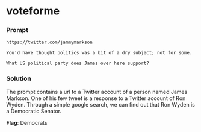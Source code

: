 # voteforme

### Prompt
```
https://twitter.com/jammymarkson

You'd have thought politics was a bit of a dry subject; not for some.

What US political party does James over here support?
```

### Solution
The prompt contains a url to a Twitter account of a person named James Markson.
One of his few tweet is a response to a Twitter account of Ron Wyden.
Through a simple google search, we can find out that Ron Wyden is a Democratic Senator.

**Flag**: Democrats

